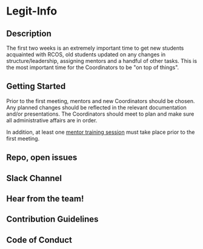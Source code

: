 # Legit-Info

## Description

The first two weeks is an extremely important time to get new students acquainted with RCOS, old students updated on any changes in structure/leadership, assigning mentors and a handful of other tasks. This is the most important time for the Coordinators to be "on top of things".

## Getting Started
Prior to the first meeting, mentors and new Coordinators should be chosen. Any planned changes should be reflected in the relevant documentation and/or presentations. The Coordinators should meet to plan and make sure all administrative affairs are in order.

In addition, at least one [mentor training session](mentoring/training) must take place prior to the first meeting.

## Repo, open issues


## Slack Channel


## Hear from the team!


## Contribution Guidelines

## Code of Conduct
